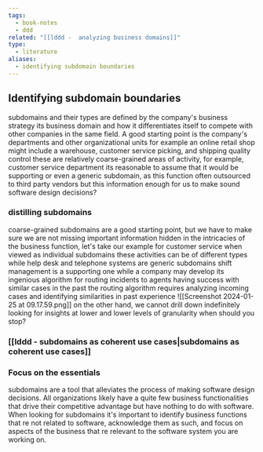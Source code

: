 ```yaml
---
tags:
  - book-notes
  - ddd
related: "[[lddd -  analyzing business domains]]"
type:
  - literature
aliases:
  - identifying subdomain boundaries
---
```




## Identifying subdomain boundaries 
subdomains and their types are defined by the company's business strategy its business domain and how it differentiates itself to compete with other companies in the same field. A good starting point is the company's departments and other organizational units for example an online retail shop might include a warehouse, customer service picking, and shipping quality control these are relatively coarse-grained areas of activity, for example, customer service department its reasonable to assume that it would be supporting or even a generic subdomain, as this function often outsourced to third party vendors but this information enough for us to make sound software design decisions?

### distilling subdomains 
coarse-grained subdomains are a good starting point, but we have to make sure we are not missing important information hidden in the intricacies of the business function, let's take our example for customer service when viewed as individual subdomains these activities can be of different types while help desk and telephone systems are generic subdomains shift management is a supporting one while a company may develop its ingenious algorithm for routing incidents to agents having success with similar cases in the past the routing algorithm requires analyzing incoming cases and identifying similarities in past experience ![[Screenshot 2024-01-25 at 09.17.59.png]]
on the other hand, we cannot drill down indefinitely looking for insights at lower and lower levels of granularity when should you stop?
### [[lddd - subdomains as coherent use cases|subdomains as coherent use cases]]

### Focus on the essentials
subdomains are a tool that alleviates the process of making software design decisions. All organizations likely have a quite few business functionalities that drive their competitive advantage but have nothing to do with software.
When looking for subdomains it's important to identify business functions that re not related to software, acknowledge them as such, and focus on aspects of the business that re relevant to the software system you are working on.

